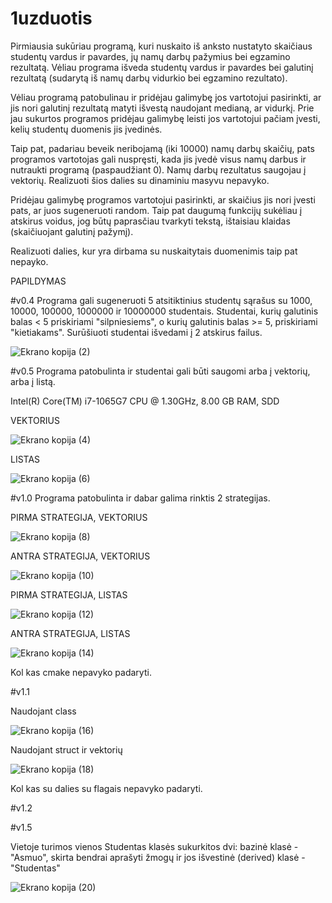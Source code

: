 # 1uzduotis

Pirmiausia sukūriau programą, kuri nuskaito iš anksto nustatyto skaičiaus studentų vardus ir pavardes, jų namų darbų pažymius bei egzamino rezultatą.
Vėliau programa išveda studentų vardus ir pavardes bei galutinį rezultatą (sudarytą iš namų darbų vidurkio bei egzamino rezultato).

Vėliau programą patobulinau ir pridėjau galimybę jos vartotojui pasirinkti, ar jis nori galutinį rezultatą matyti išvestą naudojant medianą, ar vidurkį.
Prie jau sukurtos programos pridėjau galimybę leisti jos vartotojui pačiam įvesti, kelių studentų duomenis jis įvedinės. 

Taip pat, padariau  beveik neribojamą (iki 10000) namų darbų skaičių, pats programos vartotojas gali nuspręsti, kada jis įvedė visus namų darbus ir nutraukti programą (paspaudžiant 0). Namų darbų rezultatus saugojau į vektorių. Realizuoti šios dalies su dinaminiu masyvu nepavyko. 

Pridėjau galimybę programos vartotojui pasirinkti, ar skaičius jis nori įvesti pats, ar juos sugeneruoti random. Taip pat daugumą funkcijų sukėliau į atskirus voidus,  jog būtų paprasčiau tvarkyti tekstą, ištaisiau klaidas (skaičiuojant galutinį pažymį).

Realizuoti dalies, kur yra dirbama su nuskaitytais duomenimis taip pat nepayko.


PAPILDYMAS

#v0.4
 Programa gali sugeneruoti 5 atsitiktinius studentų sąrašus su 1000, 10000, 100000, 1000000 ir 10000000 studentais. Studentai, kurių galutinis balas < 5 priskiriami "silpniesiems", o kurių galutinis balas >= 5, priskiriami "kietiakams". Surūšiuoti studentai išvedami į 2 atskirus failus.
 
![Ekrano kopija (2)](https://user-images.githubusercontent.com/90967510/150316439-c4d4af6e-90e2-47bc-8918-c08be4c994c4.png)


#v0.5
Programa patobulinta ir studentai gali būti saugomi arba į vektorių, arba į listą.

Intel(R) Core(TM) i7-1065G7 CPU @ 1.30GHz, 8.00 GB RAM, SDD

VEKTORIUS

![Ekrano kopija (4)](https://user-images.githubusercontent.com/90967510/150318157-f900a69c-d3af-4641-a8d0-5675baaf8d54.png)


LISTAS

![Ekrano kopija (6)](https://user-images.githubusercontent.com/90967510/150318398-9ba6adcd-54a7-4b67-b0a2-00ed9fdaeb98.png)


#v1.0
Programa patobulinta ir dabar galima rinktis 2 strategijas.

PIRMA STRATEGIJA, VEKTORIUS

![Ekrano kopija (8)](https://user-images.githubusercontent.com/90967510/150319674-2a18ea9a-7443-47bc-916c-7c84bcc08139.png)

ANTRA STRATEGIJA, VEKTORIUS

![Ekrano kopija (10)](https://user-images.githubusercontent.com/90967510/150319909-5f84b203-e669-4ec3-8c50-8e4f67c62aff.png)

PIRMA STRATEGIJA, LISTAS

![Ekrano kopija (12)](https://user-images.githubusercontent.com/90967510/150320099-1348d6e8-1a72-4af6-a9c0-3aa09594f2d5.png)

ANTRA STRATEGIJA, LISTAS

![Ekrano kopija (14)](https://user-images.githubusercontent.com/90967510/150320315-c3f5340b-3465-4946-85e0-92a077cdf25a.png)

Kol kas cmake nepavyko padaryti.



#v1.1 

Naudojant class 

![Ekrano kopija (16)](https://user-images.githubusercontent.com/90967510/150323316-424b0cef-17ef-4944-8b58-257c0cd65bff.png)

Naudojant struct ir vektorių

![Ekrano kopija (18)](https://user-images.githubusercontent.com/90967510/150323622-42d0ddaf-a9c7-4d41-9d60-a4c853f0ca92.png)


Kol kas su dalies su flagais nepavyko padaryti.



#v1.2






#v1.5

Vietoje turimos vienos Studentas klasės sukurkitos dvi: bazinė klasė - "Asmuo", skirta bendrai aprašyti žmogų ir jos išvestinė (derived) klasė - "Studentas"

![Ekrano kopija (20)](https://user-images.githubusercontent.com/90967510/150324493-b4d11ee0-0a7c-46b6-81de-1be9a85fd657.png)
